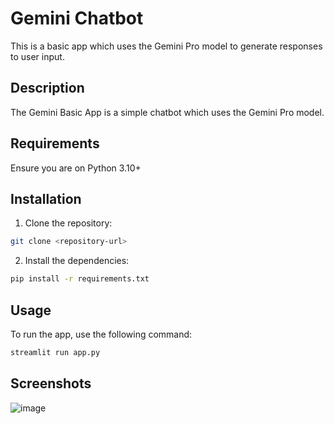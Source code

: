 # Gemini Chatbot

This is a basic app which uses the Gemini Pro model to generate responses to user input.

## Description

The Gemini Basic App is a simple chatbot which uses the Gemini Pro model.

## Requirements

Ensure you are on Python 3.10+

## Installation

1. Clone the repository:

  ```bash
  git clone <repository-url>
  ```

2. Install the dependencies:

  ```bash
  pip install -r requirements.txt
  ```

## Usage

To run the app, use the following command:
  
  ```bash
  streamlit run app.py
  ```

## Screenshots

![image](https://github.com/mp051998/gemini-chatbot/assets/25613636/8787917a-233e-4daa-980b-e52064116788)


